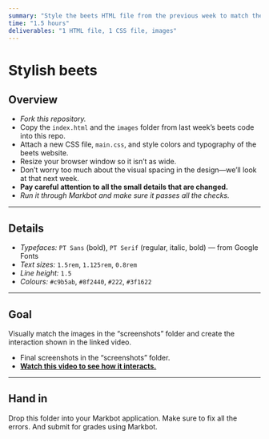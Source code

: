 ```yaml
---
summary: "Style the beets HTML file from the previous week to match the screenshots."
time: "1.5 hours"
deliverables: "1 HTML file, 1 CSS file, images"
---
```


# Stylish beets

## Overview

- *Fork this repository.*
- Copy the `index.html` and the `images` folder from last week’s beets code into this repo.
- Attach a new CSS file, `main.css`, and style colors and typography of the beets website.
- Resize your browser window so it isn’t as wide.
- Don’t worry too much about the visual spacing in the design—we’ll look at that next week.
- **Pay careful attention to all the small details that are changed.**
- *Run it through Markbot and make sure it passes all the checks.*

---

## Details

- *Typefaces:* `PT Sans` (bold), `PT Serif` (regular, italic, bold) — from Google Fonts
- *Text sizes:* `1.5rem`, `1.125rem`, `0.8rem`
- *Line height:* `1.5`
- *Colours:* `#c9b5ab`, `#8f2440`, `#222`, `#3f1622`

---

## Goal

Visually match the images in the “screenshots” folder and create the interaction shown in the linked video.

- Final screenshots in the “screenshots” folder.
- [**Watch this video to see how it interacts.**](https://video-assets.learntheweb.courses/web-dev-1/stylish-beets.mp4)

---

## Hand in

Drop this folder into your Markbot application. Make sure to fix all the errors. And submit for grades using Markbot.

